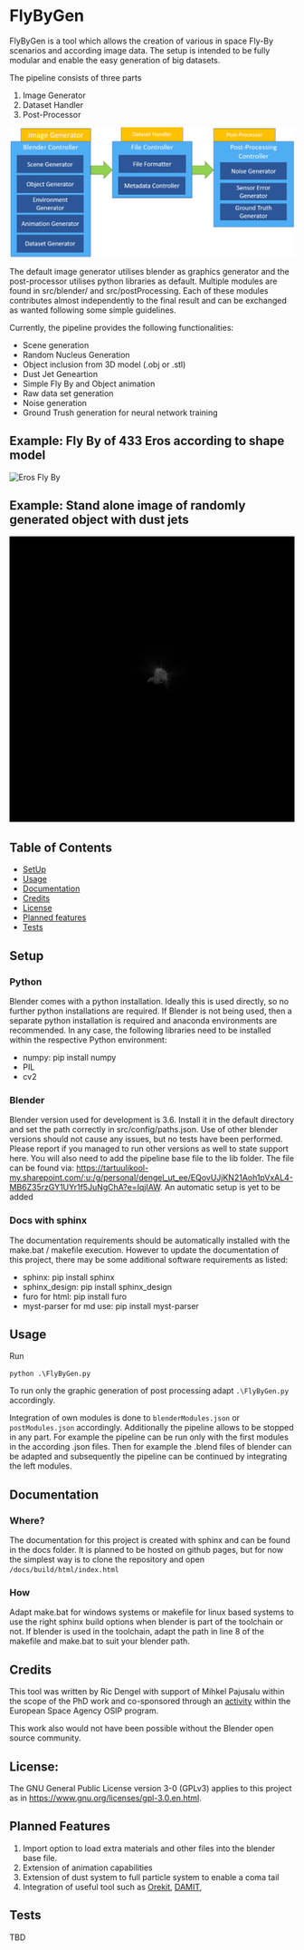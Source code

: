 <!--
 Copyright (c) 2023 Tartu University, Ric Dengel

 This program is free software: you can redistribute it and/or modify
 it under the terms of the GNU General Public License as published by
 the Free Software Foundation, either version 3 of the License, or
 (at your option) any later version.

 This program is distributed in the hope that it will be useful,
 but WITHOUT ANY WARRANTY; without even the implied warranty of
 MERCHANTABILITY or FITNESS FOR A PARTICULAR PURPOSE. See the
 GNU General Public License for more details.

 You should have received a copy of the GNU General Public License
 along with this program. If not, see <https://www.gnu.org/licenses/>.
 -->



# FlyByGen
FlyByGen is a tool which allows the creation of various in space Fly-By scenarios and according image data.
The setup is intended to be fully modular and enable the easy generation of big datasets.

The pipeline consists of three parts
1. Image Generator
2. Dataset Handler
3. Post-Processor

![FyByGen Overview Graphic](docs/src/Intro/Overview.png)

The default image generator utilises blender as graphics generator and the post-processor utilises python libraries as default.
Multiple modules are found in src/blender/ and src/postProcessing.
Each of these modules contributes almost independently to the final result and can be exchanged as wanted following some simple guidelines.

Currently, the pipeline provides the following functionalities:
- Scene generation
- Random Nucleus Generation
- Object inclusion from 3D model (.obj or .stl)
- Dust Jet Geneartion
- Simple Fly By and Object animation
- Raw data set generation
- Noise generation
- Ground Trush generation for neural network training

## Example: Fly By of 433 Eros according to shape model
![Eros Fly By](https://media.giphy.com/media/v1.Y2lkPTc5MGI3NjExc3VnZ21hZDc2bnk4cHg0aDdwMjJoaGtqc3VzcGozODI2ZDB2bWZ3ZyZlcD12MV9pbnRlcm5hbF9naWZfYnlfaWQmY3Q9Zw/cftAz6dtRkCTbkAj6j/giphy.gif)


## Example: Stand alone image of randomly generated object with dust jets
![Random Generated](docs/src/Intro/randomJets.png)

## Table of Contents
- [SetUp](#setup)
- [Usage](#usage)
- [Documentation](#documentation)
- [Credits](#credits)
- [License](#license)
- [Planned features](#planned-features)
- [Tests](#tests)

## Setup
### Python
Blender comes with a python installation.
Ideally this is used directly, so no further python installations are required.
If Blender is not being used, then a separate python installation is required and anaconda environments are recommended. 
In any case, the following libraries need to be installed within the respective Python environment:
- numpy: pip install numpy
- PIL
- cv2

### Blender
Blender version used for development is 3.6. Install it in the default directory and set the path correctly in src/config/paths.json.
Use of other blender versions should not cause any issues, but no tests have been performed. Please report if you managed to run other versions as well to state support here. 
You will also need to add the pipeline base file to the lib folder. The file can be found via: https://tartuulikool-my.sharepoint.com/:u:/g/personal/dengel_ut_ee/EQovUJjKN21Aoh1pVxAL4-MB6Z35rzGY1UYr1f5JuNgChA?e=IqjIAW. An automatic setup is yet to be added

### Docs with sphinx
The documentation requirements should be automatically installed with the make.bat / makefile execution.
However to update the documentation of this project, there may be some additional software requirements as listed:
- sphinx: pip install sphinx
- sphinx_design: pip install sphinx_design
- furo for html: pip install furo
- myst-parser for md use: pip install myst-parser


## Usage
Run 
```
python .\FlyByGen.py
```
To run only the graphic generation of post processing adapt ```.\FlyByGen.py``` accordingly.

Integration of own modules is done to ```blenderModules.json``` or ```postModules.json``` accordingly. 
Additionally the pipeline allows to be stopped in any part.
For example the pipeline can be run only with the first modules in the according .json files. 
Then for example the .blend files of blender can be adapted and subsequently the pipeline can be continued by integrating the left modules.

## Documentation

### Where?
The documentation for this project is created with sphinx and can be found in the docs folder. It is planned to be hosted on github pages, but for now the simplest way is to clone the repository and open ```/docs/build/html/index.html```
<!-- TODO: Add reference to extensive documentation -->

### How
Adapt make.bat for windows systems or makefile for linux based systems to use the right sphinx build options when blender is part of the toolchain or not.
If blender is used in the toolchain, adapt the path in line 8 of the makefile and make.bat to suit your blender path. 

## Credits
This tool was written by Ric Dengel with support of Mihkel Pajusalu within the scope of the PhD work and co-sponsored through an [activity](https://activities.esa.int/4000141651) within the European Space Agency OSIP program. 
<!-- The work is also described in TBD (TODO: add article link) -->

This work also would not have been possible without the Blender open source community.

## License:
The GNU General Public License version 3-0 (GPLv3) applies to this project as in https://www.gnu.org/licenses/gpl-3.0.en.html. 

## Planned Features

1. Import option to load extra materials and other files into the blender base file.
2. Extension of animation capabilities
3. Extension of dust system to full particle system to enable a coma tail
4. Integration of useful tool such as [Orekit](https://www.orekit.org/), [DAMIT](https://astro.troja.mff.cuni.cz/projects/damit/), 


## Tests
TBD
